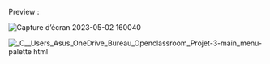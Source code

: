




Preview : 

![Capture d’écran 2023-05-02 160040](https://user-images.githubusercontent.com/101811614/235690030-db069ad2-6e7f-48f6-8a21-e5f5b43f4cbc.png) 

![_C__Users_Asus_OneDrive_Bureau_Openclassroom_Projet-3-main_menu-palette html](https://user-images.githubusercontent.com/101811614/235690262-47ab5681-b91c-4c8f-81ba-0ae3d150c4f5.png)

